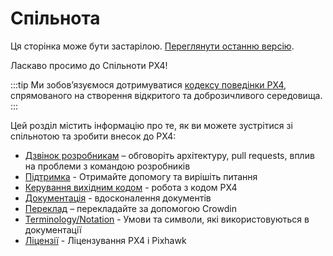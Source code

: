 # Спільнота

<script setup>
import { useData } from 'vitepress'
const { site } = useData();
</script>

<div v-if="site.title !== 'PX4 Guide (main)'">
  <div class="custom-block danger">
    <p class="custom-block-title">Ця сторінка може бути застарілою. <a href="https://docs.px4.io/main/en/contribute/">Переглянути останню версію</a>.</p>
  </div>
</div>

Ласкаво просимо до Спільноти PX4!

:::tip
Ми зобов’язуємося дотримуватися [кодексу поведінки PX4](https://github.com/PX4/PX4-Autopilot/blob/main/CODE_OF_CONDUCT.md), спрямованого на створення відкритого та доброзичливого середовища.
:::

Цей розділ містить інформацію про те, як ви можете зустрітися зі спільнотою та зробити внесок до PX4:

- [Дзвінок розробникам](../contribute/dev_call.md) – обговоріть архітектуру, pull requests, вплив на проблеми з командою розробників
- [Підтримка](../contribute/support.md) - Отримайте допомогу та вирішіть питання
- [Керування вихідним кодом](../contribute/code.md) - робота з кодом PX4
- [Документація](../contribute/docs.md) - вдосконалення документів
- [Переклад](../contribute/translation.md) – перекладайте за допомогою Crowdin
- [Terminology/Notation](../contribute/notation.md) - Умови та символи, які використовуються в документації
- [Ліцензії](../contribute/licenses.md) - Ліцензування PX4 і Pixhawk
